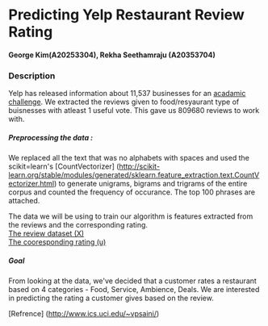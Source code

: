 # Predicting Yelp Restaurant Review Rating
#### George Kim(A20253304), Rekha Seethamraju (A20353704)

### Description
Yelp has released information about 11,537 businesses for an [acadamic challenge](https://www.yelp.com/dataset_challenge). We extracted the reviews given to food/resyaurant type of buisnesses with atleast 1 useful vote. This gave us 809680 reviews to work with.   
##### Preprocessing the data :
We replaced all the text that was no alphabets with spaces and used the scikit=learn's [CountVectorizer] (http://scikit-learn.org/stable/modules/generated/sklearn.feature_extraction.text.CountVectorizer.html) to generate unigrams, bigrams and trigrams of the entire corpus and counted the frequency of occurance. The top 100 phrases are attached. 
  
The data we will be using to train our algorithm is features extracted from the reviews and the corresponding rating.  
[The review dataset (X)]()  
[The cooresponding rating (u)]()
##### Goal
From looking at the data, we've decided that a customer rates a restaurant based on 4 categories - Food, Service, Ambience, Deals. We are interested in predicting the rating a customer gives based on the review. 
  
    
[Refrence] (http://www.ics.uci.edu/~vpsaini/)

